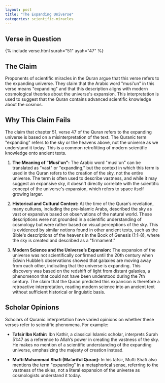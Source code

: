 ```yaml
---
layout: post
title: "The Expanding Universe"
categories: scientific-miracles
---
```


## Verse in Question

{% include verse.html surah="51" ayah="47" %}

## The Claim

Proponents of scientific miracles in the Quran argue that this verse refers to the expanding universe. They claim that the Arabic word "musi'un" in this verse means "expanding" and that this description aligns with modern cosmological theories about the universe's expansion. This interpretation is used to suggest that the Quran contains advanced scientific knowledge about the cosmos.

## Why This Claim Fails

The claim that chapter 51, verse 47 of the Quran refers to the expanding universe is based on a misinterpretation of the text. The Quranic term "expanding" refers to the sky or the heavens above, not the universe as we understand it today. This is a common retrofitting of modern scientific knowledge onto ancient texts.

1. **The Meaning of "Musi'un":**
   The Arabic word "musi'un" can be translated as "vast" or "expanding," but the context in which this term is used in the Quran refers to the creation of the sky, not the entire universe. The term is often used to describe vastness, and while it may suggest an expansive sky, it doesn't directly correlate with the scientific concept of the universe's expansion, which refers to space itself growing larger.

2. **Historical and Cultural Context:**
   At the time of the Quran’s revelation, many cultures, including the pre-Islamic Arabs, described the sky as vast or expansive based on observations of the natural world. These descriptions were not grounded in a scientific understanding of cosmology but were rather based on visual perceptions of the sky. This is evidenced by similar notions found in other ancient texts, such as the Bible's descriptions of the heavens in the Book of Genesis (1:1-8), where the sky is created and described as a "firmament."

3. **Modern Science and the Universe’s Expansion:**
   The expansion of the universe was not scientifically confirmed until the 20th century when Edwin Hubble’s observations showed that galaxies are moving away from each other, indicating that the universe is expanding. This discovery was based on the redshift of light from distant galaxies, a phenomenon that could not have been understood during the 7th century. The claim that the Quran predicted this expansion is therefore a retroactive interpretation, reading modern science into an ancient text without sufficient historical or linguistic basis.

## Scholar Opinions

Scholars of Quranic interpretation have varied opinions on whether these verses refer to scientific phenomena. For example:

- **Tafsir Ibn Kathir:** Ibn Kathir, a classical Islamic scholar, interprets Surah 51:47 as a reference to Allah’s power in creating the vastness of the sky. He makes no mention of a scientific understanding of the expanding universe, emphasizing the majesty of creation instead.

- **Mufti Muhammad Shafi (Ma’ariful Quran):** In his tafsir, Mufti Shafi also mentions the term "expanding" in a metaphorical sense, referring to the vastness of the skies, not a literal expansion of the universe as cosmologists understand it today.
